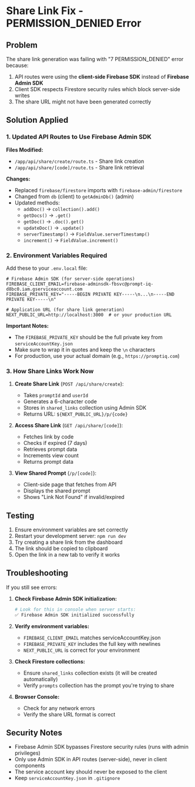 # Share Link Fix - PERMISSION_DENIED Error

## Problem
The share link generation was failing with "7 PERMISSION_DENIED" error because:
1. API routes were using the **client-side Firebase SDK** instead of **Firebase Admin SDK**
2. Client SDK respects Firestore security rules which block server-side writes
3. The share URL might not have been generated correctly

## Solution Applied

### 1. Updated API Routes to Use Firebase Admin SDK

**Files Modified:**
- `/app/api/share/create/route.ts` - Share link creation
- `/app/api/share/[code]/route.ts` - Share link retrieval

**Changes:**
- Replaced `firebase/firestore` imports with `firebase-admin/firestore`
- Changed from `db` (client) to `getAdminDb()` (admin)
- Updated methods:
  - `addDoc()` → `collection().add()`
  - `getDocs()` → `.get()`
  - `getDoc()` → `.doc().get()`
  - `updateDoc()` → `.update()`
  - `serverTimestamp()` → `FieldValue.serverTimestamp()`
  - `increment()` → `FieldValue.increment()`

### 2. Environment Variables Required

Add these to your `.env.local` file:

```env
# Firebase Admin SDK (for server-side operations)
FIREBASE_CLIENT_EMAIL=firebase-adminsdk-fbsvc@prompt-iq-d8bc0.iam.gserviceaccount.com
FIREBASE_PRIVATE_KEY="-----BEGIN PRIVATE KEY-----\n...\n-----END PRIVATE KEY-----\n"

# Application URL (for share link generation)
NEXT_PUBLIC_URL=http://localhost:3000  # or your production URL
```

**Important Notes:**
- The `FIREBASE_PRIVATE_KEY` should be the full private key from `serviceAccountKey.json`
- Make sure to wrap it in quotes and keep the `\n` characters
- For production, use your actual domain (e.g., `https://promptiq.com`)

### 3. How Share Links Work Now

1. **Create Share Link** (`POST /api/share/create`):
   - Takes `promptId` and `userId`
   - Generates a 6-character code
   - Stores in `shared_links` collection using Admin SDK
   - Returns URL: `${NEXT_PUBLIC_URL}/p/{code}`

2. **Access Share Link** (`GET /api/share/[code]`):
   - Fetches link by code
   - Checks if expired (7 days)
   - Retrieves prompt data
   - Increments view count
   - Returns prompt data

3. **View Shared Prompt** (`/p/[code]`):
   - Client-side page that fetches from API
   - Displays the shared prompt
   - Shows "Link Not Found" if invalid/expired

## Testing

1. Ensure environment variables are set correctly
2. Restart your development server: `npm run dev`
3. Try creating a share link from the dashboard
4. The link should be copied to clipboard
5. Open the link in a new tab to verify it works

## Troubleshooting

If you still see errors:

1. **Check Firebase Admin SDK initialization:**
   ```bash
   # Look for this in console when server starts:
   ✅ Firebase Admin SDK initialized successfully
   ```

2. **Verify environment variables:**
   - `FIREBASE_CLIENT_EMAIL` matches serviceAccountKey.json
   - `FIREBASE_PRIVATE_KEY` includes the full key with newlines
   - `NEXT_PUBLIC_URL` is correct for your environment

3. **Check Firestore collections:**
   - Ensure `shared_links` collection exists (it will be created automatically)
   - Verify `prompts` collection has the prompt you're trying to share

4. **Browser Console:**
   - Check for any network errors
   - Verify the share URL format is correct

## Security Notes

- Firebase Admin SDK bypasses Firestore security rules (runs with admin privileges)
- Only use Admin SDK in API routes (server-side), never in client components
- The service account key should never be exposed to the client
- Keep `serviceAccountKey.json` in `.gitignore`
